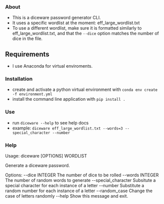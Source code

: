 ### About
- This is a diceware password generator CLI.
- It uses a specific wordlist at the moment: eff_large_wordlist.txt
- To use a different wordlist, make sure it is formatted similarly to eff_large_wordlist.txt,
and that the `--dice` option matches the number of dice in the file.

## Requirements
- I use Anaconda for virtual enviroments.

### Installation
- create and activate a python virtual environment with `conda env create -f environment.yml`
- install the command line application with `pip install .`

### Use
- run `diceware --help` to see help docs
- example: `diceware eff_large_wordlist.txt --words=3 --special_character --number`

### Help

Usage: diceware [OPTIONS] WORDLIST

  Generate a diceware password.

Options:
  --dice INTEGER       The number of dice to be rolled
  --words INTEGER      The number of random words to generate
  --special_character  Subsitute a special character for each instance of a
                       letter
  --number             Substitute a random number for each instance of a
                       letter
  --random_case        Change the case of letters randomly
  --help               Show this message and exit.
